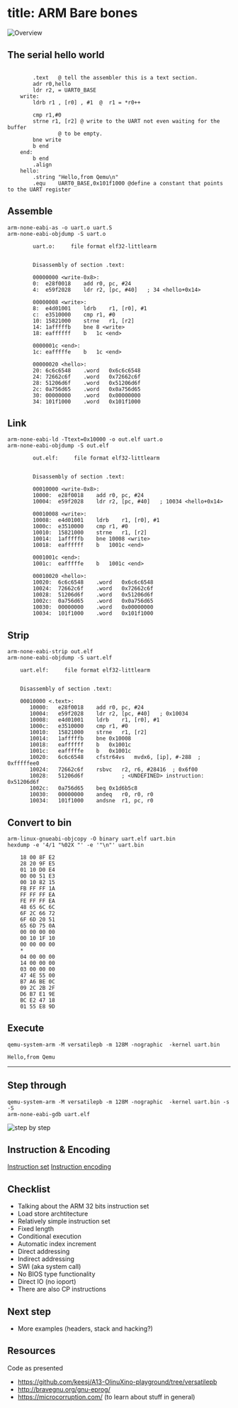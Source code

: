 # title: ARM Bare bones


![Overview](bare_img/overview.png)


## The serial hello world


```

        .text	@ tell the assembler this is a text section. 
        adr r0,hello
        ldr r2, = UART0_BASE
    write:  
        ldrb r1 , [r0] , #1  @  r1 = *r0++

        cmp r1,#0
        strne r1, [r2] @ write to the UART not even waiting for the buffer 
                @ to be empty.
        bne write
        b end
    end:
        b end
        .align
    hello:
        .string "Hello,from Qemu\n"
        .equ    UART0_BASE,0x101f1000 @define a constant that points to the UART register
```


## Assemble


```
arm-none-eabi-as -o uart.o uart.S
arm-none-eabi-objdump -S uart.o
```

```
        uart.o:     file format elf32-littlearm


        Disassembly of section .text:

        00000000 <write-0x8>:
        0:	e28f0018 	add	r0, pc, #24
        4:	e59f2028 	ldr	r2, [pc, #40]	; 34 <hello+0x14>

        00000008 <write>:
        8:	e4d01001 	ldrb	r1, [r0], #1
        c:	e3510000 	cmp	r1, #0
        10:	15821000 	strne	r1, [r2]
        14:	1afffffb 	bne	8 <write>
        18:	eaffffff 	b	1c <end>

        0000001c <end>:
        1c:	eafffffe 	b	1c <end>

        00000020 <hello>:
        20:	6c6c6548 	.word	0x6c6c6548
        24:	72662c6f 	.word	0x72662c6f
        28:	51206d6f 	.word	0x51206d6f
        2c:	0a756d65 	.word	0x0a756d65
        30:	00000000 	.word	0x00000000
        34:	101f1000 	.word	0x101f1000
```


## Link

```
arm-none-eabi-ld -Ttext=0x10000 -o out.elf uart.o 
arm-none-eabi-objdump -S out.elf
```

```
        out.elf:     file format elf32-littlearm


        Disassembly of section .text:

        00010000 <write-0x8>:
        10000:	e28f0018 	add	r0, pc, #24
        10004:	e59f2028 	ldr	r2, [pc, #40]	; 10034 <hello+0x14>

        00010008 <write>:
        10008:	e4d01001 	ldrb	r1, [r0], #1
        1000c:	e3510000 	cmp	r1, #0
        10010:	15821000 	strne	r1, [r2]
        10014:	1afffffb 	bne	10008 <write>
        10018:	eaffffff 	b	1001c <end>

        0001001c <end>:
        1001c:	eafffffe 	b	1001c <end>

        00010020 <hello>:
        10020:	6c6c6548 	.word	0x6c6c6548
        10024:	72662c6f 	.word	0x72662c6f
        10028:	51206d6f 	.word	0x51206d6f
        1002c:	0a756d65 	.word	0x0a756d65
        10030:	00000000 	.word	0x00000000
        10034:	101f1000 	.word	0x101f1000
```


## Strip

```
arm-none-eabi-strip out.elf 
arm-none-eabi-objdump -S uart.elf 
```

```
	uart.elf:     file format elf32-littlearm


	Disassembly of section .text:

	00010000 <.text>:
	   10000:	e28f0018 	add	r0, pc, #24
	   10004:	e59f2028 	ldr	r2, [pc, #40]	; 0x10034
	   10008:	e4d01001 	ldrb	r1, [r0], #1
	   1000c:	e3510000 	cmp	r1, #0
	   10010:	15821000 	strne	r1, [r2]
	   10014:	1afffffb 	bne	0x10008
	   10018:	eaffffff 	b	0x1001c
	   1001c:	eafffffe 	b	0x1001c
	   10020:	6c6c6548 	cfstr64vs	mvdx6, [ip], #-288	; 0xfffffee0
	   10024:	72662c6f 	rsbvc	r2, r6, #28416	; 0x6f00
	   10028:	51206d6f 			; <UNDEFINED> instruction: 0x51206d6f
	   1002c:	0a756d65 	beq	0x1d6b5c8
	   10030:	00000000 	andeq	r0, r0, r0
	   10034:	101f1000 	andsne	r1, pc, r0

```

## Convert to bin

```
arm-linux-gnueabi-objcopy -O binary uart.elf uart.bin
hexdump -e '4/1 "%02X "' -e '"\n"' uart.bin
```

```
	18 00 8F E2
	28 20 9F E5
	01 10 D0 E4
	00 00 51 E3
	00 10 82 15
	FB FF FF 1A
	FF FF FF EA
	FE FF FF EA
	48 65 6C 6C
	6F 2C 66 72
	6F 6D 20 51
	65 6D 75 0A
	00 00 00 00
	00 10 1F 10
	00 00 00 00
	*
	04 00 00 00
	14 00 00 00
	03 00 00 00
	47 4E 55 00
	B7 A6 BE 0C
	09 2C 2B 2F
	D6 B7 E1 9E
	BC E2 47 18
	01 55 E8 9D
```


## Execute

```
qemu-system-arm -M versatilepb -m 128M -nographic  -kernel uart.bin
```

```
Hello,from Qemu
```

----


## Step through

```
qemu-system-arm -M versatilepb -m 128M -nographic  -kernel uart.bin -s -S
arm-none-eabi-gdb uart.elf 
```

![step by step](bare_img/step_by_step.png)



## Instruction & Encoding

[Instruction set](http://infocenter.arm.com/help/topic/com.arm.doc.qrc0001l/QRC0001_UAL.pdf)
[Instruction encoding](http://infocenter.arm.com/help/index.jsp?topic=/com.arm.doc.ddi0210c/CACCCHGF.html)


## Checklist

* Talking about the ARM 32 bits instruction set
* Load store archtitecture
* Relatively simple instruction set
* Fixed length
* Conditional execution
* Automatic index increment
* Direct addressing
* Indirect addressing
* SWI (aka system call)
* No BIOS type functionality
* Direct IO (no ioport)
* There are also CP instructions


## Next step

* More examples (headers, stack and hacking?)


## Resources

Code as presented 

* https://github.com/keesj/A13-OlinuXino-playground/tree/versatilepb
* http://bravegnu.org/gnu-eprog/
* https://microcorruption.com/ (to learn about stuff in general)
